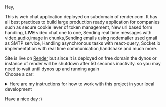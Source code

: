 Hey,

This is web chat application deployed on subdomain of render.com. It has all best practices to build large production ready application for companies such as secure cookie lever of token management, New url based form handling, <b>LIVE</b> video chat one to one, Sending real time messages with video,audio,image in chunks,Sending emails using nodemailer used gmail as SMTP service, Handling asynchronous tasks with react-query, Socket.io implementation with real time communication,handshake and much more.  

Site is live on [Render](https://web-chat-9hur.onrender.com/) but since it is deployed on free domain the dynos or instance of render will be shutdown after 50 seconds inactivity. so you may need to wait until dynos up and running again</br>
<label for="cars">Choose a car:</label>

<details>
  <summary>Here are my instructions for how to work with this project in your local development</summary>
  
  - Clone "development" branch in your local enviroment AND run "npm i" in both frontend,backend Directory.
  - Comment in this line in backend server.js file </br>
// const { createServer } = require("node:https");</br>
// const key = fs.readFileSync("cert.key");</br>
// const cert = fs.readFileSync("cert.crt");</br>
// const httpServer = createServer({ key, cert }, app);</br>
 - Comment out these lines </br>
const httpServer = http.createServer(app);</br> 
const http = require("http");</br>
- Acquire your public ip using "ipconfig" in powershell.
- After copying ip added these ip at five place backend env SERVER_URL,SERVER_URL; 
- Now you when you do "npm start" on backend it will start as https server with fake certs.
- On frontend you will have to enable HTTPS=true and HOST=0.0.0.0 so it can be accessed in same network with different devices for testing webrtc camera functionality.
- At last you will need to bypass chrome warning for both enviroment frontend and backend on first opening the site. 
</details>


Have a nice day :)
